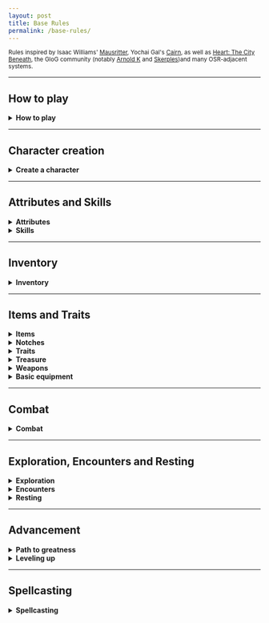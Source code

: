 ```yaml
---
layout: post
title: Base Rules
permalink: /base-rules/
---
```

<small>Rules inspired by Isaac Williams' [Mausritter](https://mausritter.com/), Yochai Gal's [Cairn](https://cairnrpg.com/), as well as [Heart: The City Beneath](https://rowanrookanddecard.itch.io/heart-the-city-beneath-rpg-core-book), the GloG community (notably [Arnold K](https://goblinpunch.blogspot.com/) and [Skerples](https://coinsandscrolls.blogspot.com/))and many OSR-adjacent systems.</small>

***
## How to play

<details markdown="1">
<summary><b>How to play</b></summary>
The game's a bit like a conversation between two groups of people - there are <b>players</b>, who incarnate characters in the world, and say what they do, and there is one <b>Game Master</b>, or <b>GM</b>, who describes the situation, gives context and interprets the rules. All you need is pencils, erasers, a handful of tabletop dice (<i>four, six, eight, ten, twelve and twenty-sided dice</i>), and some time on your hands.

When a player decides their character does something risky, the GM can ask them to <b>roll</b> a <b>twenty-sided dice</b> (or <b>d20</b>), and compare it to a number. If the result on the die is equal or lower than the compared number, the character <b>Succeeds</b>. Otherwise, they <b>Fail</b>. If the result is <b>exactly the target number</b>, then it's a critical success and something good happens.

Certain situations can grant <b>advantage</b> or <b>disadvantage</b>. If a character has an advantage, they roll the d20 twice and take the best result. If they have a disadvantage, they roll the d20 twice and take the worst result. Advantages and disadvantages cancel each other out on a one-for-one basis, and aren't cumulative.

Some situations call for an <b>opposed roll</b>, that is to say two characters are competing against one another. One's trying to sneak past, while the other is keeping an eye out, for example. In that case, they <b>both roll</b>, and the <b>successful roll with the highest score</b> wins.

That's all!
</details>

***
## Character creation

<details markdown="1">
<summary><b>Create a character</b></summary>

Roll 3d6, and add the best two results. Do this three times, noting down the result for each [Attribute](https://bartapapa.github.io/legend/base-rules#attributes) in order. This is their <b>Score</b>. You can choose to switch two scores once.

Roll 1d6 for your <b>Hit Protection</b>. This is the amount of damage you can take before getting seriously hurt.
Roll 1d6 for your <b>Coin</b>. 

Choose a <b>[Faction](https://bartapapa.github.io/legend/factions)</b>. Get your Core ability and one Gift according to your Hit Protection, and determine your Background according to your Coin. You get the skill of your Background.

Choose or roll your <b>[Drive](https://bartapapa.github.io/legend/drives)</b>. This is one of the ways for you to get stronger. It can change, if you wish.

You're done!
</details>

***
## Attributes and Skills

<details markdown="1">
<summary><b>Attributes</b></summary>

A character has 3 <b>Attributes</b>:
*  <u><b>Might.</b></u> This is sheer physical strength, hardiness, resistance to pain. Generally used to run fast, break down doors, push someone over, and hold one's breath.
*  <u><b>Grace.</b></u> This is agility, quickness and reactivity. Generally used to run across tightropes, play the piano, and ride beasts.
*  <u><b>Wit.</b></u> This is knowledge, perception and charm. Generally used to sense when being observed, compel a guard dog to look the other way or know about something.

<b>Hit Protection</b> is the amount of damage a character can take before starting to get seriously wounded. Any damage you take when you have 0 HP is deducted from your Might as <b>Ability damage</b>. If this happens, you must roll Might - on a success, your character can still fight. Otherwise, they receive a <b>Wound</b> (which takes up an Inventory slot), and they are <b>Incapacitated</b> until tended to be a friend and they take at least a nap.

<b>Armor</b> is the amount of damage that is reduced when you get hit by swords, claws, teeth and arrows, but not from explosions, falling, poison clouds and the like.
</details>

<details markdown="1">
<summary><b>Skills</b></summary>
Skills are special areas of expertise of your character. When you do something that needs special training, is particularly technical, or needs a good grasp of knowledge, you'll roll with disadvantage. If you have a skill that could work contextually, then you roll normally.

You can also get an <i>Expertise</i> with a skill, which is marked by one of your three attributes. When using your skill and you are rolling with that specific attribute, you roll with advantage.
</details>

***
## Inventory

<details markdown="1">
<summary><b>Inventory</b></summary>

<u><b>Inventory</b></u>. You have 10 slots, which can be filled with objects, or bundles of 3 objects like acorns or bottle caps. <b>Heavy</b> objects take two slots. You'll fill your Inventory up with objects, although it can also fill up with <b>Conditions</b>. If you have to add something to your Inventory and you don't have the space, you're <b>Exhausted</b> and you reduce your HP to 0 while you're exhausted. If you're exhausted and need to add Fatigue, you take 1 Might damage.

Generally speaking, your Inventory is less of an actual physical space on your character, and more about what your character can use in the game-world. Pretty much every character wears clothes - however, if you want to use your clothing to charm somebody, it should be in your Inventory. Small jewelry like rings can be worn on your character - but it <i>doesn't count</i> until it actually takes up space in your Inventory.
</details>

***
## Items and Traits

<details markdown="1">
<summary><b>Items</b></summary>
Items are things that you're going to gather when you're out there adventuring. They normally take up 1 slot of your Inventory. If you have it in your Inventory, you can use it.
</details>

<details markdown="1">
<summary><b>Notches</b></summary>
All items have <b>Notches</b>, which are sort of like an item's Life. Notches represent consumption, wear and tear, and loss of power, depending on the item. A quiver full of arrows will mark Notches to show the depleting amount of arrows, a sword will mark Notches as it's getting chipped and bent, and a spellbook will mark Notches as the spell frees itself from its prison.
</details>

<details markdown="1">
<summary><b>Traits</b></summary>
Some tools have Traits, which give a bit more info on how it can be used. It can be <i>Treasure</i> or <i>Bright</i>, for example. Here are a list of common traits and their effects.
*  <b>Treasure.</b> Many animals will accept to trade goods and services for these.
*  <b>Light.</b> This can be paired with 2 other items on the same slot.
*  <b>Heavy.</b> This item takes up 2 slots.
*  <b>Bright.</b> This illuminates your surroundings.
*  <b>Armor.</b> Damage you take by being attacked is reduced by 1. If it's Heavy, it's reduced by 2. You can only wear 1 Armor at a time.
*  <b>Shield.</b> Damage you take by being attacked is reduced by 1, although you need a hand free to use it.
*  <b>Ranged.</b> You can use this item on things that are far away.
*  <b>Food.</b> Consume this item when resting to heal your HP to max.
*  <b>Unbreakable.</b> The item has a total of 6 Notches.
*  <b>Fragile.</b> The item has only 1 Notch.
</details>

<details markdown="1">
<summary><b>Treasure</b></summary>
When a tool has the <b>Treasure</b> trait, it also has a (Price). When you bring a treasure out from a dangerous area and into a safe area, you acquire it's Price as Adventure points (distributed evenly among all people who helped you do so). Afterwards, you can trade it to gain its Price as Coin. A treasure cannot be 'rescued' twice.
</details>

<details markdown="1">
<summary><b>Weapons</b></summary>
Weapons are separated into different categories.
*  <b>Light melee.</b> (Daggers, knives, clubs) These take up one hand, and deal 1d6 damage. They can be <b>dual-wielded</b>. They are always considered <i>light</i> items.
*  <b>Medium melee.</b> (Swords, axes, maces) These take up one hand, and deal 1d8 damage, or 1d10 damage when wielded in two hands.
*  <b>Heavy melee.</b> (Battleaxes, halberds) These take up two hands, and deal 1d12 damage. They are always considered <i>heavy</i> items.
*  <b>Light ranged.</b> (Blowguns, slings) These take up one hand, and deal 1d6 damage. An inventory slot is also taken up by <i>Ammunition</i>. They are always considered <i>ranged</i> items.
*  <b>Heavy ranged.</b> (Longbows, crossbows, rifles) These take up two hands, and deal 1d12 damage. An inventory slot is also taken up by <i>Ammunition</i>. They are always considered <i>heavy</i> and <i>ranged</i> items.

If you are <b>dual-wielding</b>, you roll 2d6 and take the best result when you attack.
</details>

<details markdown="1">
<summary><b>Basic equipment</b></summary>

| Common tools     | Cost |
|:-----------------|:--------|
| Bedroll          | 10c      |
| Bellows          | 10c      |
| Block and tackle | 20c      |
| Book about X     | 80c      |
| Book, blank      | 20c      |
| Bug lure         | 10c      |
| Bottle  (light, fragile)  | 1c      |
| Bucket           | 2c      |
| Chain (2m)       | 20c     |
| Chisel           | 5c      |
| Cookpots         | 10c      |
| Crowbar          | 10c      |
| Glue             | 5c      |
| Grease           | 5c      |
| Horn             | 10c      |
| Hourglass        | 100c      |
| Iron tongs       | 10c      |
| Lockpicks        | 100c      |
| Metal file       | 5c      |
| Metal glove      | 10c      |
| Mirror           | 200c      |
| Wooden instrument| 200c      |
| Twine net        | 10c      |
| Lock & key       | 20c      |
| Pick             | 10c      |
| Rope (6m)        | 10c      |
| Shovel           | 10c      |
| Tent for two     | 60c      |
| Whistle          | 5c      |
| Walking stick    | 2c      |
| Wooden stake (light)  | 1c      |
|   |     |
|:------------------|:--------|
| <b>Exotic tools</b>      | <b>Cost</b> |
|:------------------|:--------|
| Air bladder       | 50c     |
| Antitoxin         | 100c    |
| Beetle trap       | 50c     |
| Bug repellent     | 20c      |
| Censer            | 50c      |
| Fire oil          | 200c      |
| Folding ladder (3m) | 50c      |
| Snowcoat          | 20c      |
| Manacles          | 30c      |
| Spirit ward       | 50c      |
| Spyglass          | 200c      |
| Tinderbox         | 50c      |
|  |       |
|:------------------|:--------|
| <b>Weapons and armor</b> | <b>Cost</b> |
|:-----------------|:--------|
| Light weapons | 10c     |
| Medium weapons  | 20c     |
| Heavy weapons  | 50c     |
| Light ranged    | 20c     |
| Quiver and arrows | 5c     |
| Stones and pouch  | 1c     |
| Light armor      | 100c       |
| Heavy armor      | 400c      |
| Repairs, <i>per Notch</i>      | 10% base cost      |
|:------------------|:--------|
|  |       |
| <b>Light sources</b>    | <b>Cost</b> |
|:-----------------|:--------|
| Torches (bright) | 2c      |
| Oil Lantern (bright)      | 50c      |
| Flashlight (bright)       | 300c      |
| Oil (for lantern)| 10c  |
| Battery (for flashlight)| 50c  |
|:------------------|:--------|
|  |       |
| <b>Lodging and food</b> | <b>Cost</b>    |
|:-----------------|:--------|
| Dormitory bed (per night) | 1c |
| Private room (per night)  | 5c |
| Travel food      | 5c |
| Warm meal        | 5c |
| Feast            | 50c |
|:------------------|:--------|
|  |       |
| <b>Transport</b>        | <b>Cost</b>    |
|:-----------------|:--------|
| <i>Cost is per person, per area of distance</i> |       |
| Beetle bus       | 5c       |
| River raft       | 10c       |
| Moletrain        | 50c       |
|:------------------|:--------|
|  |       |
| <b>Hired help</b>       | <b>Cost</b>    |
|:-----------------|:--------|
| <i>Cost is per day</i> |       |
| Torchbearer      | 1c     |
| Laborer          | 2c     |
| Tunneler         | 5c     |
| Smithee          | 8c     |
| Local guide      | 10c     |
| Mercenary        | 10c     |
| Sage             | 25c     |
  
</details>

***
## Combat

<details markdown="1">
<summary><b>Combat</b></summary>
Combat starts when someone first attempts to attack. At the start of combat, roll Grace. On a success, you go before your enemies. If you're surprised, your enemies go first - if you surprise them, you go first.

When you attack someone, you don't need to roll to hit. You immediately roll the damage die of your weapon (if you have no weapon, you do 1 damage. If you're weapon is improvised, you do 1d4) and deal that much damage to your target.

</details>

***
## Exploration, Encounters and Resting

<details markdown="1">
<summary><b>Exploration</b></summary>
When exploring or going through a locale, like a house, a dungeon, or the ruins of a village inside a forest, the locale is divided into interconnected <b>Rooms</b>. Actions that are spent inside a Room take <b>10 minutes</b>, such as investigating, fighting, or gleaning info from the blood on the walls.

When exploring the great outdoors, where the scale becomes entire forests and mountains, actions take up what's called a <b>Watch</b> (or 4 hours). The great outdoors is made up of interconnected <b>Areas</b>. There are 6 Watches in a day: Dawn, Midday, Afternoon, Evening, Dusk, Midnight. Moving from one Area to a connected one takes a Watch. A good sleep takes 2 Watches.

Spending time doing strenuous physical activity causes the character to suffer <b>Fatigue</b>. Fatigue is a condition that takes up 1 slot in the character's Inventory, and is removed on a nap.

</details>

<details markdown="1">
<summary><b>Encounters</b></summary>
When first meeting with a creature and the GM isn't sure of the kind of first impression you're making, they might ask you to roll 2d6. How the creature reacts depends on the result. The GM rolls 1d6, and the player rolls 1d6, so that the players don't know the full result.

| Reaction roll | General | Social | Monster <i>feels weaker</i> | Monster <i>feels stronger</i> |
|:--------------|:--------|:-------|:-------|:-------|
| 2             | Hostile    | Rejection   | Flee        | Attack    |
| 3-5           | Aggressive | Cold        | Flee        | Attack    |
| 6-8           | Neutral    | Neutral     | Freeze      | Threaten  |
| 9-11          | Friendly   | Amicable    | Ignore      | Offer aid |
| 12            | Helpful    | High esteem | Accepts aid | Grovel    |

</details>

<details markdown="1">
<summary><b>Resting</b></summary>
There are three kinds of rests: <b>Sleeps</b>, <b>Naps</b> and <b>Full rests</b>.

You can only sleep if you're in a sheltered, warm and dry place, and you eat some food. Sleeping heals all HP lost, and removes Wounds if someone can tend to you. If HP is at maximum, you heal 1d6 Ability damage if someone can tend to you. Sleeping takes <b>4 hours</b>.

You can take a nap pretty much everywhere, although you still have to eat some food. Napping heals 1d6+1 HP. It takes <b>10 minutes</b>.

You can only take a full rest in complete security, on a bed in town. It heals all your HP and ability damage. It takes <b>a week</b>, although you don't need to be only in bed during this time. A week's worth of lodging and food usually costs around 20p.

</details>

***
## Advancement

<details markdown="1">
<summary><b>Path to greatness</b></summary>
Over the course of your adventure, you'll gain <b>Adventure points</b> (or <b>AP</b>). You can get AP by recovering treasure, but also by <b>spending selflessly</b> (donating to charity, helping rebuild a home for others, etc). Each 10c spent in this way grants 1 AP.

When you reach certain amounts of adventure points, you <b>Level up</b>. The following is a table with the total amount of Adventure points you need to level up again.

| Level | Hit dice | Grit | Adventure points |
|:--------------|:--------|:-------|:-------|
| 1             | 1d6     | 0      | 0       |
| 2             | 2d6     | 1      | 1000    |
| 3             | 3d6     | 2      | 3000    |
| 4             | 4d6     | 3      | 6000    |
| 5+            | 4d6     | 4      | +5000   |

</details>

<details markdown="1">
<summary><b>Leveling up</b></summary>
When you level up, you do the following:
*  <b>Increase your Hit Protection</b>. You gain a new Hit die, which is a d6. Roll all of your Hit die - if the sum is greater than your previous HP, this becomes your new HP. If it's less, then you increase your HP by 1.
*  <b>Increase your Attributes</b>. Roll once for each of your attributes - if you <i>Fail</i>, you increase that attribute's Score by 1.

<b>From level 5 onwards</b>, you only need 5000 additional adventure points before leveling up again. However, you don't gain any more Grit or Hit dice. You can choose to do <b>one</b> of the following:
*  <b>Increase your Hit Protection</b>. You gain +1 HP.
*  <b>Increase an Attribute</b>. Choose <b>one</b> attribute, and roll. If you <i>Fail</i>, you increase that attribute's Score by 1.

</details>

***

## Spellcasting

<details markdown="1">
<summary><b>Spellcasting</b></summary>
If you have a <b>Spellbook</b>, you can cast the associated spell. You can roll up to 4 Magic dice (that you acquire by holding <i>magical</i> items in your Inventory). The effects of the spell depend on the number of [dice] used, and the [sum] of the result.

If you roll doubles when casting a spell, you mark 1 <b>Notch</b> on it. You can only repair it by <b>Recharging</b> it.
</details>
